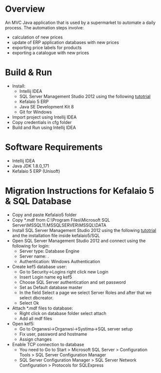 # Overview
An MVC Java application that is used by a supermarket to automate a daily process.
The automation steps involve:
* calculation of new prices
* update of ERP application databases with new prices
* exporting price labels for products
* exporting a catalogue with new prices

# Build & Run
* Install:
  * Intellij IDEA
  * SQL Server Management Studio 2012 using the following [tutotrial](http://eservices.unisoft.gr/pages/loadpage.asp?id=1079)
  * Kefalaio 5 ERP
  * Java SE Development Kit 8
  * Git for Windows
* Import project using Intellij IDEA
* Copy credentials in cfg folder
* Build and Run using Intellij IDEA

# Software Requirements
* Intellij IDEA
* Java JDK 1.8.0_171
* Kefalaio 5 ERP (Unisoft)

# Migration Instructions for Kefalaio 5 & SQL Database
* Copy and paste Kefalaio5 folder
* Copy *.mdf from C:\Program Files\Microsoft SQL Server\MSSQL11.MSSQLSERVER\MSSQL\DATA
* Install SQL Server Management Studio 2012 using the following [tutotrial](http://eservices.unisoft.gr/pages/loadpage.asp?id=1079) and the installation file inside kefalaio5/SQL
* Open SQL Server Management Studio 2012 and connect using the following for login:
    * Server type:  Database Engine
    * Server name: .
    * Authentication: Windows Authentication
* Create kef5 database user:
    * Go to Security->Logins right click new Login
    * Insert Login name eg kef5
    * Choose SQL Server authentication and set password
    * Set as Default database master 
    * In the field Select a page we select Server Roles and after that we select dbcreator.
    * Select Ok
* Attach *.mdf files to database:
    * Right click on database folder select attach
    * Add all mdf files
* Open kef5:
    * Go to Organwsi->Organwsi->Systima->SQL server setup
    * Fix user, password and hostname
    * Assign  changes
 * Enable TCP connection to database
    * You need to Go to Start > Microsoft SQL Server > Configuration Tools > SQL Server Configuration Manager
    * SQL Server Configuration Manager > SQL Server Network Configuration > Protocols for SQLExpress 



